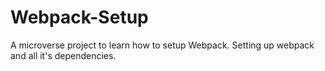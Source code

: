 # Webpack-Setup
A microverse project to learn how to setup Webpack. Setting up webpack and all it's dependencies.

